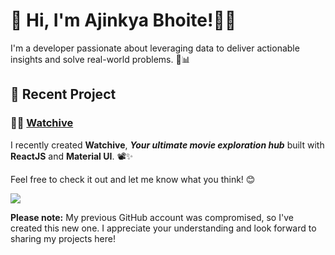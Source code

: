 # 👋 Hi, I'm Ajinkya Bhoite!👨‍💻

I'm a developer passionate about leveraging data to deliver actionable insights and solve real-world problems. 🌱📊


## 🌟 Recent Project

### 🎦🍿 [Watchive](https://github.com/ajinkyabh2203/watchive) 

I recently created **Watchive**, _**Your ultimate movie exploration hub**_ built with **ReactJS** and **Material UI**. 📽️✨


Feel free to check it out and let me know what you think! 😊


![](https://komarev.com/ghpvc/?username=ajinkyabh2203&abbreviated=true)

**Please note:** My previous GitHub account was compromised, so I've created this new one. I appreciate your understanding and look forward to sharing my projects here!

<!---
ajinkyabh2203/ajinkyabh2203 is a ✨ special ✨ repository because its `README.md` (this file) appears on your GitHub profile.
You can click the Preview link to take a look at your changes.
--->
